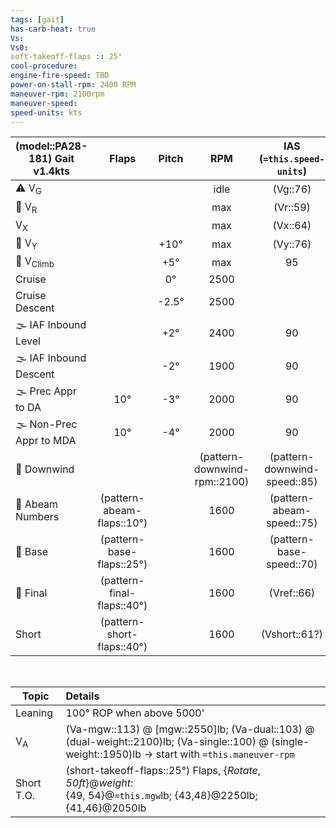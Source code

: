```yaml
---
tags: [gait]
has-carb-heat: true
Vs:
Vs0:
soft-takeoff-flaps :: 25°
cool-procedure:
engine-fire-speed: TBD
power-on-stall-rpm: 2400 RPM
maneuver-rpm: 2100rpm
maneuver-speed: 
speed-units: kts
---
```


| **(model::PA28-181)  Gait** v1.4kts |         **Flaps**          | **Pitch** |           **RPM**            | **IAS (`=this.speed-units`)** | **VSI (fpm)** |
| ----------------------------------- |:--------------------------:|:---------:|:----------------------------:|:-----------------------------:|:-------------:|
| ⚠️ V<sub>G</sub>                    |                            |           |             idle             |           (Vg::76)            |               |
| 🛫 V<sub>R</sub>                    |                            |           |             max              |           (Vr::59)            |               |
| V<sub>X</sub>                       |                            |           |             max              |           (Vx::64)            |               |
| 🛫 V<sub>Y</sub>                    |                            |   +10°    |             max              |           (Vy::76)            |     +600      |
| 🛫 V<sub>Climb</sub>                |                            |    +5°    |             max              |              95               |     +500      |
| Cruise                              |                            |    0°     |             2500             |                               |       0       |
| Cruise Descent                      |                            |  \-2.5°   |             2500             |                               |     \-500     |
| 🌫️ IAF Inbound Level                |                            |    +2°    |             2400             |              90               |       0       |
| 🌫️ IAF Inbound Descent              |                            |   \-2°    |             1900             |              90               |     \-700     |
| 🌫️ Prec Appr to DA                  |            10°             |   \-3°    |             2000             |              90               |     \-450     |
| 🌫️ Non-Prec Appr to MDA             |            10°             |   \-4°    |             2000             |              90               |     \-800     |
| 🛬 Downwind                         |                            |           | (pattern-downwind-rpm::2100) | (pattern-downwind-speed::85)  |       0       |
| 🛬 Abeam Numbers                    | (pattern-abeam-flaps::10°) |           |            1600            |   (pattern-abeam-speed::75)   |               |
| 🛬 Base                             | (pattern-base-flaps::25°)  |           |            1600             |   (pattern-base-speed::70)    |               |
| 🛬 Final                            | (pattern-final-flaps::40°) |           |            1600             |          (Vref::66)           |               |
| Short                               | (pattern-short-flaps::40°) |           |            1600             |         (Vshort::61?)         |               |

<br>

| Topic         | Details                                                                                                                                              |
| ------------- |:---------------------------------------------------------------------------------------------------------------------------------------------------- |
| Leaning       | 100° ROP when above 5000'                                                                                                                            |
| V<sub>A</sub> | (Va-mgw::113) @ [mgw::2550]lb; (Va-dual::103) @ (dual-weight::2100)lb; (Va-single::100) @ (single-weight::1950)lb -> start with `=this.maneuver-rpm` |
| Short T.O.   | (short-takeoff-flaps::25°) Flaps, {*Rotate*, *50ft*}@*weight*:<br>{49, 54}@`=this.mgw`lb; {43,48}@2250lb; {41,46}@2050lb                                                                                                                                                     |
